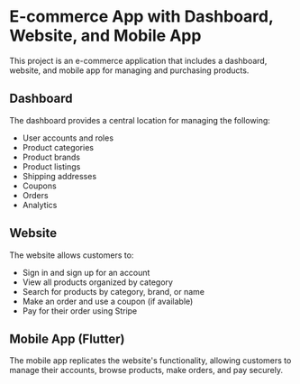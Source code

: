 # E-commerce App with Dashboard, Website, and Mobile App
This project is an e-commerce application that includes a dashboard, website, and mobile app for managing and purchasing products.

## Dashboard

The dashboard provides a central location for managing the following:

- User accounts and roles
- Product categories
- Product brands
- Product listings
- Shipping addresses
- Coupons
- Orders
- Analytics
## Website

The website allows customers to:

- Sign in and sign up for an account
- View all products organized by category
- Search for products by category, brand, or name
- Make an order and use a coupon (if available)
- Pay for their order using Stripe
## Mobile App (Flutter)

The mobile app replicates the website's functionality, allowing customers to manage their accounts, browse products, make orders, and pay securely.
